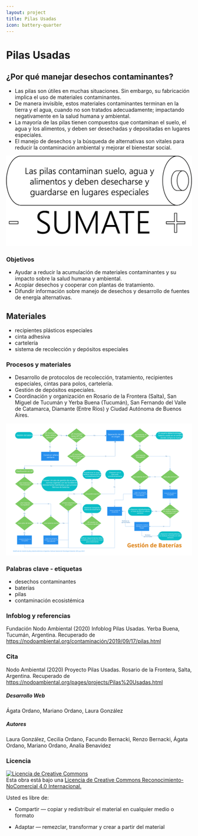 ```yaml
---
layout: project
title: Pilas Usadas
icon: battery-quarter
---
```


# Pilas Usadas

## ¿Por qué manejar desechos contaminantes?
- Las pilas son útiles en muchas situaciones. Sin embargo, su fabricación implica el uso de materiales contaminantes. 
- De manera invisible, estos materiales contaminantes terminan en la tierra y el agua, cuando no son tratados adecuadamente; impactando negativamente en la salud humana y ambiental. 
- La mayoría de las pilas tienen compuestos que contaminan el suelo, el agua y los alimentos, y deben ser desechadas y depositadas en lugares especiales.
- El manejo de desechos y la búsqueda de alternativas son vitales para reducir la contaminación ambiental y mejorar el bienestar social.


![difusión](/assets/images/projects/pilas_sumate.png)


### Objetivos
- Ayudar a reducir la acumulación de materiales contaminantes y su impacto sobre la salud humana y ambiental.
- Acopiar desechos y cooperar con plantas de tratamiento.
- Difundir información sobre manejo de desechos y desarrollo de fuentes de energía alternativas.


## Materiales
- recipientes plásticos especiales
- cinta adhesiva
- cartelería
- sistema de recolección y depósitos especiales


### Procesos y materiales
- Desarrollo de protocolos de recolección, tratamiento, recipientes especiales, cintas para polos, cartelería.
- Gestión de depósitos especiales.
- Coordinación y organización en Rosario de la Frontera (Salta), San Miguel de Tucumán y Yerba Buena (Tucumán), San Fernando del Valle de Catamarca, Diamante (Entre Ríos) y Ciudad Autónoma de Buenos Aires.



![gestión](/assets/images/projects/flujo-pilas.svg)

### Palabras clave - etiquetas
- desechos contaminantes
- baterías
- pilas
- contaminación ecosistémica

### Infoblog y referencias
Fundación Nodo Ambiental (2020) Infoblog Pilas Usadas. Yerba Buena, Tucumán, Argentina. Recuperado de https://nodoambiental.org/contaminación/2019/09/17/pilas.html

### Cita
Nodo Ambiental (2020) Proyecto Pilas Usadas. Rosario de la Frontera, Salta, Argentina. Recuperado de https://nodoambiental.org/pages/projects/Pilas%20Usadas.html

##### Desarrollo Web
Ágata Ordano, Mariano Ordano, Laura González

##### Autores 
Laura González, Cecilia Ordano, Facundo Bernacki, Renzo Bernacki, Ágata Ordano, Mariano Ordano, Analía Benavidez

### Licencia
<a rel="license" href="http://creativecommons.org/licenses/by-nc/4.0/"><img alt="Licencia de Creative Commons" style="border-width:0" src="https://licensebuttons.net/l/by-nc/4.0/88x31.png" /></a><br />Esta obra está bajo una <a rel="license" href="https://creativecommons.org/licenses/by-nc/4.0/deed.es_ES">Licencia de Creative Commons Reconocimiento-NoComercial 4.0 Internacional.</a>

Usted es libre de:

+ Compartir — copiar y redistribuir el material en cualquier medio o formato

+ Adaptar — remezclar, transformar y crear a partir del material

